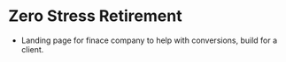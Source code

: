 # Zero Stress Retirement

* Landing page for finace company to help with conversions, build for a client.
